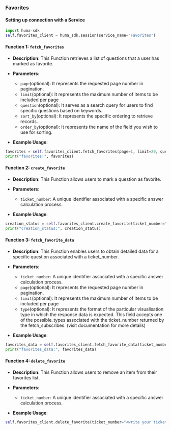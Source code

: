 ### Favorites

#### Setting up connection with a Service

```python
import huma-sdk
self.favorites_client = huma_sdk.session(service_name="Favorites")
```

#### Function 1: `fetch_favorites`

- **Description**: This Function retrieves a list of questions that a user has marked as favorite.
- **Parameters**:
  - `page`(optional): It represents the requested page number in pagination.
  - `limit`(optional): It represents the maximum number of items to be included per page
  - `question`(optional): It serves as a search query for users to find specific questions based on keywords.
  - `sort_by`(optional): It represents the specific ordering to retrieve records.
  - `order_by`(optional): It represents the name of the field you wish to use for sorting.
 
- **Example Usage**:

```python
favorites = self.favorites_client.fetch_favorites(page=1, limit=20, question="<write your keyword to search>", order_by="created_date", sort_by=-1)
print("favorites:", favorites)
```

#### Function 2: `create_favorite`

- **Description**: This Function allows users to mark a question as favorite.
- **Parameters**:
  - `ticket_number`: A unique identifier associated with a specific answer calculation process.
 
- **Example Usage**:

```python
creation_status = self.favorites_client.create_favorite(ticket_number="<write your ticket number>")
print("creation_status:", creation_status)
```

#### Function 3: `fetch_favorite_data`

- **Description**: This Function enables users to obtain detailed data for a specific question associated with a ticket_number.
- **Parameters**:
  - `ticket_number`: A unique identifier associated with a specific answer calculation process.
  - `page`(optional): It represents the requested page number in pagination.
  - `limit`(optional): It represents the maximum number of items to be included per page
  - `type`(optional): It represents the format of the particular visualisation type in which the response data is expected. This field accepts one of the possible_types associated with the ticket_number returned by the fetch_subscribes. (visit documentation for more details)
 
- **Example Usage**:

```python
favorites_data = self.favorites_client.fetch_favorite_data(ticket_number="<write your ticket_number>", page=1, limit=20, type="<write your required visual data type>")
print("favorites_data:", favorites_data)
```

#### Function 4: `delete_favorite`

- **Description**: This Function allows users to remove an item from their favorites list.
- **Parameters**:
  - `ticket_number`: A unique identifier associated with a specific answer calculation process.

- **Example Usage**:

```python
self.favorites_client.delete_favorite(ticket_number="<write your ticket_number>")
```